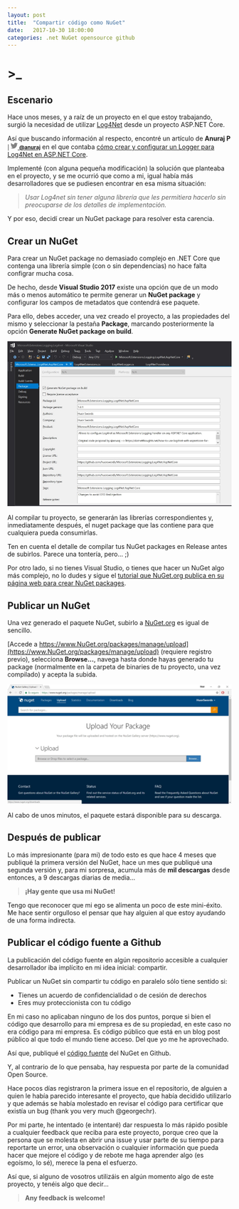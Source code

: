 ```yaml
---
layout: post
title:  "Compartir código como NuGet"
date:   2017-10-30 18:00:00
categories: .net NuGet opensource github
---
```

# >_

## Escenario

Hace unos meses, y a raíz de un proyecto en el que estoy trabajando, surgió la necesidad de utilizar [Log4Net](https://logging.apache.org/log4net/) desde un proyecto ASP.NET Core.

Así que buscando información al respecto, encontré un artículo de __Anuraj P__ <small>| <a href="https://twitter.com/anuraj"><span class="icon  icon--twitter"><svg style="width:16;height:16;"><path fill="#828282" d="M15.969,3.058c-0.586,0.26-1.217,0.436-1.878,0.515c0.675-0.405,1.194-1.045,1.438-1.809c-0.632,0.375-1.332,0.647-2.076,0.793c-0.596-0.636-1.446-1.033-2.387-1.033c-1.806,0-3.27,1.464-3.27,3.27 c0,0.256,0.029,0.506,0.085,0.745C5.163,5.404,2.753,4.102,1.14,2.124C0.859,2.607,0.698,3.168,0.698,3.767 c0,1.134,0.577,2.135,1.455,2.722C1.616,6.472,1.112,6.325,0.671,6.08c0,0.014,0,0.027,0,0.041c0,1.584,1.127,2.906,2.623,3.206 C3.02,9.402,2.731,9.442,2.433,9.442c-0.211,0-0.416-0.021-0.615-0.059c0.416,1.299,1.624,2.245,3.055,2.271 c-1.119,0.877-2.529,1.4-4.061,1.4c-0.264,0-0.524-0.015-0.78-0.046c1.447,0.928,3.166,1.469,5.013,1.469 c6.015,0,9.304-4.983,9.304-9.304c0-0.142-0.003-0.283-0.009-0.423C14.976,4.29,15.531,3.714,15.969,3.058z"/></svg><span class="username"> __@anuraj__</span></span></a></small> en el que contaba [cómo crear y configurar un Logger para Log4Net en ASP.NET Core](https://dotnetthoughts.net/how-to-use-log4net-with-aspnetcore-for-logging/).

Implementé (con alguna pequeña modificación) la solución que planteaba en el proyecto, y se me ocurrió que como a mi, igual había más desarrolladores que se pudiesen encontrar en esa misma situación:

> *Usar Log4net sin tener alguna librería que les permitiera hacerlo sin preocuparse de los detalles de implementación.*

Y por eso, decidí crear un NuGet package para resolver esta carencia.

## Crear un NuGet

Para crear un NuGet package no demasiado complejo en .NET Core que contenga una librería simple (con o sin dependencias) no hace falta configrar mucha cosa.

De hecho, desde **Visual Studio 2017** existe una opción que de un modo más o menos automático te permite generar un **NuGet package** y configurar los campos de metadatos que contendrá ese paquete.

Para ello, debes acceder, una vez creado el proyecto, a las propiedades del mismo y seleccionar la pestaña **Package**, marcando posteriormente la opción **Generate NuGet package on build**.

![NuGet-Core-Configuration](/assets/NuGet-Core-Configuration.jpg)

Al compilar tu proyecto, se generarán las librerías correspondientes y, inmediatamente después, el nuget package que las contiene para que cualquiera pueda consumirlas.

Ten en cuenta el detalle de compilar tus NuGet packages en Release antes de subirlos. Parece una tontería, pero... ;)

Por otro lado, si no tienes Visual Studio, o tienes que hacer un NuGet algo más complejo, no lo dudes y sigue el [tutorial que NuGet.org publica en su página web para crear NuGet packages](https://docs.microsoft.com/en-us/nuget/create-packages/creating-a-package).

## Publicar un NuGet

Una vez generado el paquete NuGet, subirlo a [NuGet.org](https://www.nuget.org) es igual de sencillo.

[Accede a https://www.NuGet.org/packages/manage/upload](https://www.NuGet.org/packages/manage/upload) (requiere registro previo), selecciona **Browse...**, navega hasta donde hayas generado tu package (normalmente en la carpeta de binaries de tu proyecto, una vez compilado) y acepta la subida.

![NuGet-Upload](/assets/nuget-upload.jpg)

Al cabo de unos minutos, el paquete estará disponible para su descarga.

## Después de publicar

Lo más impresionante (para mi) de todo esto es que hace 4 meses que publiqué la primera versión del NuGet, hace un mes que publiqué una segunda versión y, para mi sorpresa, acumula más de **mil descargas** desde entonces, a 9 descargas diarias de media...

> **¡Hay gente que usa mi NuGet!**

Tengo que reconocer que mi ego se alimenta un poco de este mini-éxito. Me hace sentir orgulloso el pensar que hay alguien al que estoy ayudando de una forma indirecta.

## Publicar el código fuente a Github

La publicación del código fuente en algún repositorio accesible a cualquier desarrollador iba implícito en mi idea inicial: compartir.

Publicar un NuGet sin compartir tu código en paralelo sólo tiene sentido si:

* Tienes un acuerdo de confidencialidad o de cesión de derechos
* Eres muy proteccionista con tu código

En mi caso no aplicaban ninguno de los dos puntos, porque si bien el código que desarrollo para mi empresa es de su propiedad, en este caso no era código para mi empresa. Es código público que está en un blog post público al que todo el mundo tiene acceso. Del que yo me he aprovechado.

Así que, publiqué el [código fuente](https://github.com/huorswords/Microsoft.Extensions.Logging.Log4Net.AspNetCore) del NuGet en Github.

Y, al contrario de lo que pensaba, hay respuesta por parte de la comunidad Open Source.

Hace pocos días registraron la primera issue en el repositorio, de alguien a quien le había parecido interesante el proyecto, que había decidido utilizarlo y que además se había molestado en revisar el código para certificar que existía un bug (thank you very much @georgechr).

Por mi parte, he intentado (e intentaré) dar respuesta lo más rápido posible a cualquier feedback que reciba para este proyecto, porque creo que la persona que se molesta en abrir una issue y usar parte de su tiempo para reportarte un error, una observación o cualquier información que pueda hacer que mejore el código y de rebote me haga aprender algo (es egoísmo, lo sé), merece la pena el esfuerzo.

Así que, si alguno de vosotros utilizáis en algún momento algo de este proyecto, y tenéis algo que decir...

>**Any feedback is welcome!**

